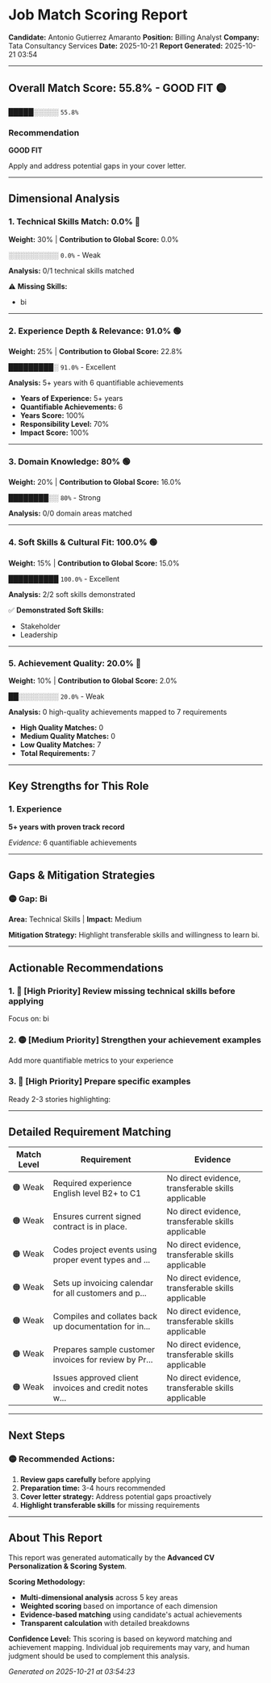 # Job Match Scoring Report

**Candidate:** Antonio Gutierrez Amaranto
**Position:** Billing Analyst
**Company:** Tata Consultancy Services
**Date:** 2025-10-21
**Report Generated:** 2025-10-21 03:54

---

## Overall Match Score: 55.8% - GOOD FIT 🟡

**█████░░░░░** `55.8%`

### Recommendation
**GOOD FIT**

Apply and address potential gaps in your cover letter.

---

## Dimensional Analysis

### 1. Technical Skills Match: 0.0% 🔴
**Weight:** 30% | **Contribution to Global Score:** 0.0%

**░░░░░░░░░░** `0.0%` - Weak

**Analysis:** 0/1 technical skills matched

⚠️ **Missing Skills:**
- bi

---

### 2. Experience Depth & Relevance: 91.0% 🟢
**Weight:** 25% | **Contribution to Global Score:** 22.8%

**█████████░** `91.0%` - Excellent

**Analysis:** 5+ years with 6 quantifiable achievements

- **Years of Experience:** 5+ years
- **Quantifiable Achievements:** 6
- **Years Score:** 100%
- **Responsibility Level:** 70%
- **Impact Score:** 100%

---

### 3. Domain Knowledge: 80% 🟢
**Weight:** 20% | **Contribution to Global Score:** 16.0%

**████████░░** `80%` - Strong

**Analysis:** 0/0 domain areas matched

---

### 4. Soft Skills & Cultural Fit: 100.0% 🟢
**Weight:** 15% | **Contribution to Global Score:** 15.0%

**██████████** `100.0%` - Excellent

**Analysis:** 2/2 soft skills demonstrated

✅ **Demonstrated Soft Skills:**
- Stakeholder
- Leadership

---

### 5. Achievement Quality: 20.0% 🔴
**Weight:** 10% | **Contribution to Global Score:** 2.0%

**██░░░░░░░░** `20.0%` - Weak

**Analysis:** 0 high-quality achievements mapped to 7 requirements

- **High Quality Matches:** 0
- **Medium Quality Matches:** 0
- **Low Quality Matches:** 7
- **Total Requirements:** 7

---

## Key Strengths for This Role

### 1. Experience

**5+ years with proven track record**

*Evidence:* 6 quantifiable achievements

---

## Gaps & Mitigation Strategies

### 🟡 Gap: Bi
**Area:** Technical Skills | **Impact:** Medium

**Mitigation Strategy:** Highlight transferable skills and willingness to learn bi.

---

## Actionable Recommendations

### 1. 🔴 [High Priority] Review missing technical skills before applying

Focus on: bi

### 2. 🟡 [Medium Priority] Strengthen your achievement examples

Add more quantifiable metrics to your experience

### 3. 🔴 [High Priority] Prepare specific examples

Ready 2-3 stories highlighting: 

---

## Detailed Requirement Matching

| Match Level | Requirement | Evidence |
|------------|------------|----------|
| 🟠 Weak | Required experience English level B2+ to C1 | No direct evidence, transferable skills applicable |
| 🟠 Weak | Ensures current signed contract is in place. | No direct evidence, transferable skills applicable |
| 🟠 Weak | Codes project events using proper event types and ... | No direct evidence, transferable skills applicable |
| 🟠 Weak | Sets up invoicing calendar for all customers and p... | No direct evidence, transferable skills applicable |
| 🟠 Weak | Compiles and collates back up documentation for in... | No direct evidence, transferable skills applicable |
| 🟠 Weak | Prepares sample customer invoices for review by Pr... | No direct evidence, transferable skills applicable |
| 🟠 Weak | Issues approved client invoices and credit notes w... | No direct evidence, transferable skills applicable |

---

## Next Steps

### 🟡 Recommended Actions:

1. **Review gaps carefully** before applying
2. **Preparation time:** 3-4 hours recommended
3. **Cover letter strategy:** Address potential gaps proactively
4. **Highlight transferable skills** for missing requirements

---

## About This Report

This report was generated automatically by the **Advanced CV Personalization & Scoring System**.

**Scoring Methodology:**
- **Multi-dimensional analysis** across 5 key areas
- **Weighted scoring** based on importance of each dimension
- **Evidence-based matching** using candidate's actual achievements
- **Transparent calculation** with detailed breakdowns

**Confidence Level:** This scoring is based on keyword matching and achievement mapping. 
Individual job requirements may vary, and human judgment should be used to complement this analysis.

*Generated on 2025-10-21 at 03:54:23*
